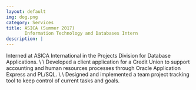 ```yaml
---
layout: default
img: dog.png
category: Services
title: ASICA (Summer 2017)
       Information Technology and Databases Intern
description: |
---
```

  Interned at ASICA International in the Projects Division for Database Applications. \\ \\
  Developed a client application for a Credit Union to support accounting and human resources processes through Oracle Application Express and PL/SQL. \\ \\
  Designed and implemented a team project tracking tool to keep control of current tasks and goals. 
